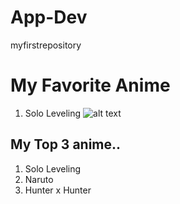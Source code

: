 # App-Dev
myfirstrepository

# My Favorite Anime
1. Solo Leveling
![alt text](https://static1.cbrimages.com/wordpress/wp-content/uploads/sharedimages/2024/04/solo-leveling-arise.jpg)

## My Top 3 anime..
1. Solo Leveling
2. Naruto
3. Hunter x Hunter


